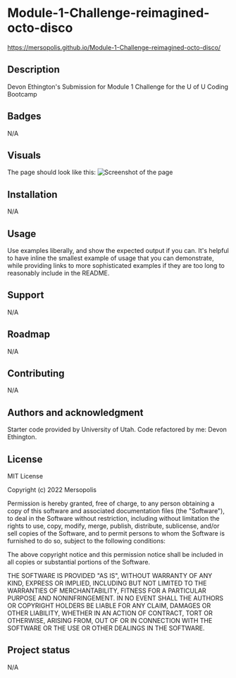 # Module-1-Challenge-reimagined-octo-disco
https://mersopolis.github.io/Module-1-Challenge-reimagined-octo-disco/

## Description
Devon Ethington's Submission for Module 1 Challenge for the U of U Coding Bootcamp

## Badges
N/A

## Visuals
The page should look like this: ![Screenshot of the page](https://i.imgur.com/GF3oagc.png)

## Installation
N/A

## Usage
Use examples liberally, and show the expected output if you can. It's helpful to have inline the smallest example of usage that you can demonstrate, while providing links to more sophisticated examples if they are too long to reasonably include in the README.

## Support
N/A

## Roadmap
N/A

## Contributing
N/A

## Authors and acknowledgment
Starter code provided by University of Utah.
Code refactored by me: Devon Ethington.

## License
MIT License

Copyright (c) 2022 Mersopolis

Permission is hereby granted, free of charge, to any person obtaining a copy
of this software and associated documentation files (the "Software"), to deal
in the Software without restriction, including without limitation the rights
to use, copy, modify, merge, publish, distribute, sublicense, and/or sell
copies of the Software, and to permit persons to whom the Software is
furnished to do so, subject to the following conditions:

The above copyright notice and this permission notice shall be included in all
copies or substantial portions of the Software.

THE SOFTWARE IS PROVIDED "AS IS", WITHOUT WARRANTY OF ANY KIND, EXPRESS OR
IMPLIED, INCLUDING BUT NOT LIMITED TO THE WARRANTIES OF MERCHANTABILITY,
FITNESS FOR A PARTICULAR PURPOSE AND NONINFRINGEMENT. IN NO EVENT SHALL THE
AUTHORS OR COPYRIGHT HOLDERS BE LIABLE FOR ANY CLAIM, DAMAGES OR OTHER
LIABILITY, WHETHER IN AN ACTION OF CONTRACT, TORT OR OTHERWISE, ARISING FROM,
OUT OF OR IN CONNECTION WITH THE SOFTWARE OR THE USE OR OTHER DEALINGS IN THE
SOFTWARE.


## Project status
N/A